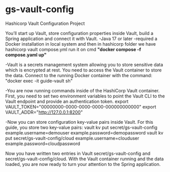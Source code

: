 # gs-vault-config
Hashicorp Vault Configuration Project

You’ll start up Vault, store configuration properties inside Vault, build a Spring application and connect it with Vault.
-Java 17 or later
-required a Docker installation in local system and then in hashicorp folder we have hashicorp vault compose.yml run it on cmd **"docker compose -f compose.yaml up"**


-Vault is a secrets management system allowing you to store sensitive data which is encrypted at rest.
You need to access the Vault container to store the data. Connect to the running Docker container with the command:
"docker exec -it guide-vault sh"

-You are now running commands inside of the HashiCorp Vault container.
First, you need to set two environment variables to point the Vault CLI to the Vault endpoint and provide an authentication token.
export VAULT_TOKEN="00000000-0000-0000-0000-000000000000"
export VAULT_ADDR="http://127.0.0.1:8200"

-Now you can store configuration key-value pairs inside Vault. For this guide, you store two key-value pairs:
vault kv put secret/gs-vault-config example.username=demouser example.password=demopassword
vault kv put secret/gs-vault-config/cloud example.username=clouduser example.password=cloudpassword

Now you have written two entries in Vault secret/gs-vault-config and secret/gs-vault-config/cloud.
With the Vault container running and the data loaded, you are now ready to turn your attention to the Spring application.

